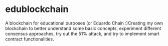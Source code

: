 # edublockchain
A blockchain for educational purposes (or Eduardo Chain :)Creating my own blockchain to better understand some basic concepts, experiment different consensus approaches, try out the 51% attack, and  try to implement smart contract functionalities.
